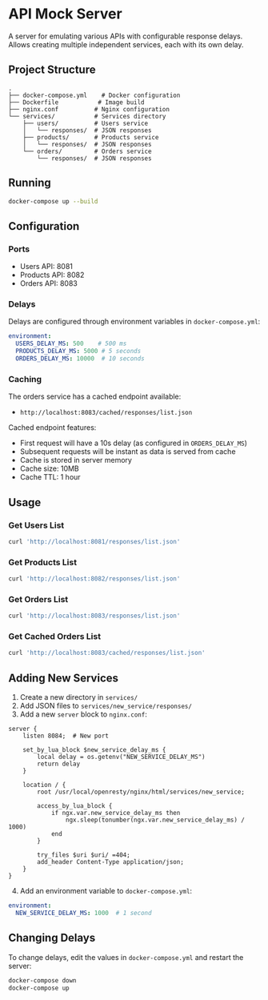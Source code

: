 # API Mock Server

A server for emulating various APIs with configurable response delays. Allows creating multiple independent services, each with its own delay.

## Project Structure

```
.
├── docker-compose.yml    # Docker configuration
├── Dockerfile           # Image build
├── nginx.conf          # Nginx configuration
└── services/           # Services directory
    ├── users/          # Users service
    │   └── responses/  # JSON responses
    ├── products/       # Products service
    │   └── responses/  # JSON responses
    └── orders/         # Orders service
        └── responses/  # JSON responses
```

## Running

```bash
docker-compose up --build
```

## Configuration

### Ports

- Users API: 8081
- Products API: 8082
- Orders API: 8083

### Delays

Delays are configured through environment variables in `docker-compose.yml`:

```yaml
environment:
  USERS_DELAY_MS: 500    # 500 ms
  PRODUCTS_DELAY_MS: 5000 # 5 seconds
  ORDERS_DELAY_MS: 10000  # 10 seconds
```

### Caching

The orders service has a cached endpoint available:
- `http://localhost:8083/cached/responses/list.json`

Cached endpoint features:
- First request will have a 10s delay (as configured in `ORDERS_DELAY_MS`)
- Subsequent requests will be instant as data is served from cache
- Cache is stored in server memory
- Cache size: 10MB
- Cache TTL: 1 hour

## Usage

### Get Users List
```bash
curl 'http://localhost:8081/responses/list.json'
```

### Get Products List
```bash
curl 'http://localhost:8082/responses/list.json'
```

### Get Orders List
```bash
curl 'http://localhost:8083/responses/list.json'
```

### Get Cached Orders List
```bash
curl 'http://localhost:8083/cached/responses/list.json'
```

## Adding New Services

1. Create a new directory in `services/`
2. Add JSON files to `services/new_service/responses/`
3. Add a new `server` block to `nginx.conf`:
```nginx
server {
    listen 8084;  # New port
    
    set_by_lua_block $new_service_delay_ms {
        local delay = os.getenv("NEW_SERVICE_DELAY_MS")
        return delay
    }
    
    location / {
        root /usr/local/openresty/nginx/html/services/new_service;
        
        access_by_lua_block {
            if ngx.var.new_service_delay_ms then
                ngx.sleep(tonumber(ngx.var.new_service_delay_ms) / 1000)
            end
        }
        
        try_files $uri $uri/ =404;
        add_header Content-Type application/json;
    }
}
```
4. Add an environment variable to `docker-compose.yml`:
```yaml
environment:
  NEW_SERVICE_DELAY_MS: 1000  # 1 second
```

## Changing Delays

To change delays, edit the values in `docker-compose.yml` and restart the server:

```bash
docker-compose down
docker-compose up
``` 